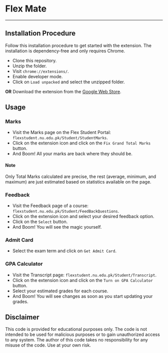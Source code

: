 <h1> Flex Mate</h1>
<hr>
 <h2>Installation Procedure</h2>
<p>Follow this installation procedure to get started with the extension. The installation is dependency-free and only requires Chrome.</p>
<ul>
    <li>Clone this repository.</li>
    <li>Unzip the folder.</li>
    <li>Visit <code>chrome://extensions/</code>.</li>
    <li>Enable developer mode.</li>
    <li>Click on <code>Load unpacked</code> and select the unzipped folder.</li>
</ul>
<p><strong>OR</strong> Download the extension from the <a href="https://chromewebstore.google.com/detail/flex-mate/akbccknplklofkafcmedfnjkiklfacoj">Google Web Store</a>.</p>

<h2>Usage</h2>
<h3>Marks</h3>
<ul>
    <li>Visit the Marks page on the Flex Student Portal: <code>flexstudent.nu.edu.pk/Student/StudentMarks</code>.</li>
    <li>Click on the extension icon and click on the <code>Fix Grand Total Marks</code> button.</li>
    <li>And Boom! All your marks are back where they should be.</li>
</ul>
<h4>Note</h4>
<p>Only Total Marks calculated are precise, the rest (average, minimum, and maximum) are just estimated based on statistics available on the page.</p>

<h3>Feedback</h3>
<ul>
    <li>Visit the Feedback page of a course: <code>flexstudent.nu.edu.pk/Student/FeedBackQuestions</code>.</li>
    <li>Click on the extension icon and select your desired feedback option.</li>
    <li>Click on the <code>Select</code> button.</li>
    <li>And Boom! You will see the magic yourself.</li>
</ul>

<h3>Admit Card</h3>
<ul>
    <li>Select the exam term and click on <code>Get Admit Card</code>.</li>
</ul>

<h3>GPA Calculator</h3>
<ul>
    <li>Visit the Transcript page: <code>flexstudent.nu.edu.pk/Student/Transcript</code>.</li>
    <li>Click on the extension icon and click on the <code>Turn on GPA Calculator</code> button.</li>
    <li>Select your estimated grades for each course.</li>
    <li>And Boom! You will see changes as soon as you start updating your grades.</li>
</ul>

<h2>Disclaimer</h2>
<p>
    This code is provided for educational purposes only. The code is not intended to be used for malicious purposes or to gain unauthorized access to any system. The author of this code takes no responsibility for any misuse of the code. Use at your own risk.
</p>

